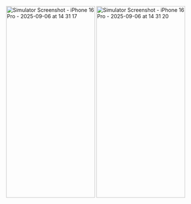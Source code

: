 <img width="240" height="520" alt="Simulator Screenshot - iPhone 16 Pro - 2025-09-06 at 14 31 17" src="https://github.com/user-attachments/assets/42332843-b0ad-4c2f-9bcd-e69f64d45c92" />
<img width="240" height="520" alt="Simulator Screenshot - iPhone 16 Pro - 2025-09-06 at 14 31 20" src="https://github.com/user-attachments/assets/db9bab13-1b5a-4984-bf42-bcf5f542927a" />
